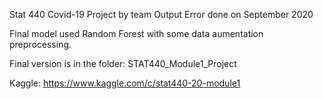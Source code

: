 Stat 440 Covid-19 Project by team Output Error done on September 2020

Final model used Random Forest with some data aumentation preprocessing.

Final version is in the folder: STAT440_Module1_Project

Kaggle: https://www.kaggle.com/c/stat440-20-module1
